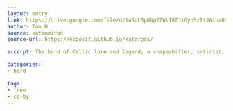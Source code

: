 ```yaml
---
layout: entry
link: https://drive.google.com/file/d/14SoLRpWNp7ZWtT8ZJiGyhSzItJAiha09/view
author: Tam H
source: katamoiran
source-url: https://exposit.github.io/katarpgs/

excerpt: The bard of Celtic lore and legend; a shapeshifter, satirist, and trickster.

categories:
- bard

tags:
- free
- cc-by
---
```

